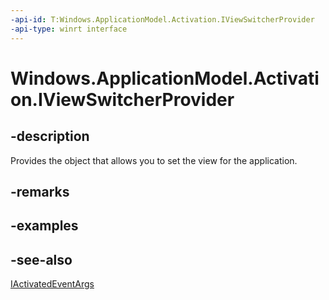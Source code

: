 ```yaml
---
-api-id: T:Windows.ApplicationModel.Activation.IViewSwitcherProvider
-api-type: winrt interface
---
```


<!-- Interface syntax.
public interface IViewSwitcherProvider : Windows.ApplicationModel.Activation.IActivatedEventArgs
-->

# Windows.ApplicationModel.Activation.IViewSwitcherProvider

## -description
Provides the object that allows you to set the view for the application.

## -remarks

## -examples

## -see-also
[IActivatedEventArgs](iactivatedeventargs.md)